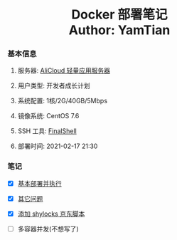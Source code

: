 <h1 align="center">
  Docker 部署笔记
  <br>
  Author: YamTian
</h1>

### 基本信息

1. 服务器: [AliCloud 轻量应用服务器](https://www.aliyun.com/product/swas)

2. 用户类型: 开发者成长计划

3. 系统配置: 1核/2G/40GB/5Mbps

4. 镜像系统: CentOS 7.6

5. SSH 工具: [FinalShell](http://www.hostbuf.com/t/988.html)

6. 部署时间: 2021-02-17 21:30

### 笔记

- [x] [基本部署并执行](https://github.com/YamTian/Network/blob/master/Docker/HowToUse.md)

- [x] [其它问题](https://github.com/YamTian/Network/blob/master/Docker/Other.md)

- [x] [添加 shylocks 京东脚本](https://github.com/YamTian/Network/blob/master/Docker/Diy.sh.md)

- [ ] 多容器并发(不想写了)